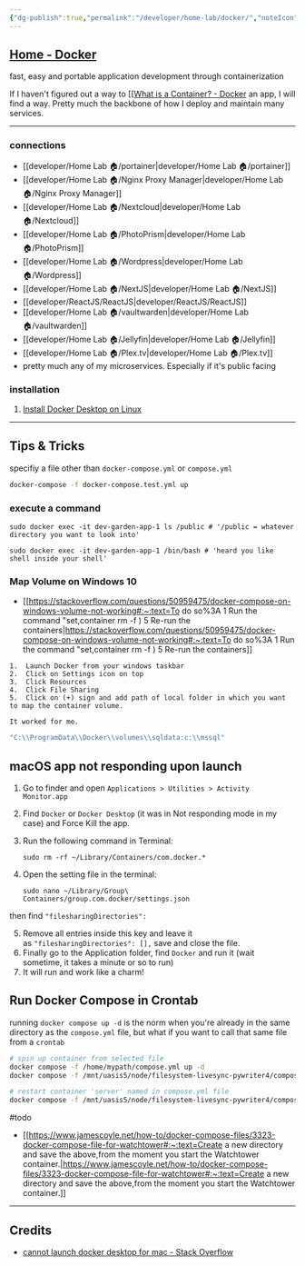 ```yaml
---
{"dg-publish":true,"permalink":"/developer/home-lab/docker/","noteIcon":""}
---
```


## [Home - Docker](https://www.docker.com/)
fast, easy and portable application development through containerization 

If I haven't figured out a way to [[[What is a Container? - Docker](https://www.docker.com/resources/what-container/\|containerize]]) an app, I will find a way. Pretty much the backbone of how I deploy and maintain many services.    

---

### connections
- [[developer/Home Lab 🏠/portainer\|developer/Home Lab 🏠/portainer]]
- [[developer/Home Lab 🏠/Nginx Proxy Manager\|developer/Home Lab 🏠/Nginx Proxy Manager]]
- [[developer/Home Lab 🏠/Nextcloud\|developer/Home Lab 🏠/Nextcloud]]
- [[developer/Home Lab 🏠/PhotoPrism\|developer/Home Lab 🏠/PhotoPrism]]
- [[developer/Home Lab 🏠/Wordpress\|developer/Home Lab 🏠/Wordpress]]
- [[developer/Home Lab 🏠/NextJS\|developer/Home Lab 🏠/NextJS]]
- [[developer/ReactJS/ReactJS\|developer/ReactJS/ReactJS]]
- [[developer/Home Lab 🏠/vaultwarden\|developer/Home Lab 🏠/vaultwarden]]
- [[developer/Home Lab 🏠/Jellyfin\|developer/Home Lab 🏠/Jellyfin]]
- [[developer/Home Lab 🏠/Plex.tv\|developer/Home Lab 🏠/Plex.tv]]
- pretty much any of my microservices. Especially if it's public facing 

### installation
1. [Install Docker Desktop on Linux](https://docs.docker.com/desktop/install/linux-install/)

---
## Tips & Tricks
specifiy a file other than `docker-compose.yml` or `compose.yml`
```bash
docker-compose -f docker-compose.test.yml up
```

### execute a command
```shell
sudo docker exec -it dev-garden-app-1 ls /public # '/public = whatever directory you want to look into'

sudo docker exec -it dev-garden-app-1 /bin/bash # 'heard you like shell inside your shell'
```

### Map Volume on Windows 10
- [[https://stackoverflow.com/questions/50959475/docker-compose-on-windows-volume-not-working#:~:text=To do so%3A 1 Run the command "set,container rm -f ) 5 Re-run the containers\|https://stackoverflow.com/questions/50959475/docker-compose-on-windows-volume-not-working#:~:text=To do so%3A 1 Run the command "set,container rm -f ) 5 Re-run the containers]]
```shell
1.  Launch Docker from your windows taskbar
2.  Click on Settings icon on top
3.  Click Resources
4.  Click File Sharing
5.  Click on (+) sign and add path of local folder in which you want to map the container volume.

It worked for me.
```

````yaml
"C:\\ProgramData\\Docker\\volumes\\sqldata:c:\\mssql"
````

## macOS app not responding upon launch
1.  Go to finder and open `Applications > Utilities > Activity Monitor.app`
    
2.  Find `Docker` or `Docker Desktop` (it was in Not responding mode in my case) and Force Kill the app.
    
3.  Run the following command in Terminal:
    
    `sudo rm -rf ~/Library/Containers/com.docker.*`
    
4.  Open the setting file in the terminal:
    
    `sudo nano ~/Library/Group\ Containers/group.com.docker/settings.json`
    

then find `"filesharingDirectories":`

5.  Remove all entries inside this key and leave it as `"filesharingDirectories": [],` save and close the file.
6.  Finally go to the Application folder, find `Docker` and run it (wait sometime, it takes a minute or so to run)
7.  It will run and work like a charm!

## Run Docker Compose in Crontab
running `docker compose up -d` is the norm when you're already in the same directory as the `compose.yml` file, but what if you want to call that same file from a `crontab`

```bash
# spin up container from selected file
docker compose -f /home/mypath/compose.yml up -d 
docker compose -f /mnt/uasis5/node/filesystem-livesync-pywriter4/compose.yml up -d

# restart container 'server' named in compose.yml file
docker compose -f /mnt/uasis5/node/filesystem-livesync-pywriter4/compose.yml restart server
```

#todo 
- [[https://www.jamescoyle.net/how-to/docker-compose-files/3323-docker-compose-file-for-watchtower#:~:text=Create a new directory and save the above,from the moment you start the Watchtower container.\|https://www.jamescoyle.net/how-to/docker-compose-files/3323-docker-compose-file-for-watchtower#:~:text=Create a new directory and save the above,from the moment you start the Watchtower container.]]

---
## Credits
- [cannot launch docker desktop for mac - Stack Overflow](https://stackoverflow.com/questions/69552636/cannot-launch-docker-desktop-for-mac)